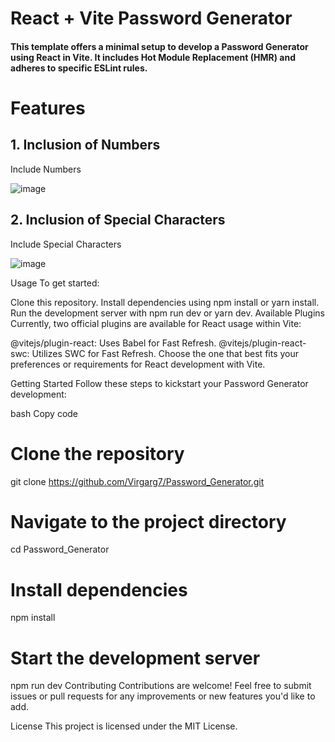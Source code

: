 # **React + Vite Password Generator**
#### This template offers a minimal setup to develop a Password Generator using React in Vite. It includes Hot Module Replacement (HMR) and adheres to specific ESLint rules.

# Features
## 1. Inclusion of Numbers
Include Numbers

![image](https://github.com/Virgarg7/Password_Generator/assets/98869884/12328496-b980-4e30-be65-a8b69d77e32f)

## 2. Inclusion of Special Characters
Include Special Characters

![image](https://github.com/Virgarg7/Password_Generator/assets/98869884/d6062f56-190a-4f35-a919-80f4cc17bf5b)

Usage
To get started:

Clone this repository.
Install dependencies using npm install or yarn install.
Run the development server with npm run dev or yarn dev.
Available Plugins
Currently, two official plugins are available for React usage within Vite:

@vitejs/plugin-react: Uses Babel for Fast Refresh.
@vitejs/plugin-react-swc: Utilizes SWC for Fast Refresh.
Choose the one that best fits your preferences or requirements for React development with Vite.

Getting Started
Follow these steps to kickstart your Password Generator development:

bash
Copy code
# Clone the repository
git clone https://github.com/Virgarg7/Password_Generator.git

# Navigate to the project directory
cd Password_Generator

# Install dependencies
npm install

# Start the development server
npm run dev
Contributing
Contributions are welcome! Feel free to submit issues or pull requests for any improvements or new features you'd like to add.

License
This project is licensed under the MIT License.
